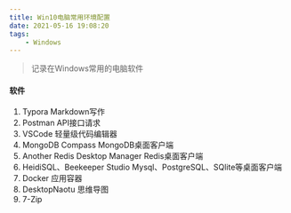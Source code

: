 ```yaml
---
title: Win10电脑常用环境配置
date: 2021-05-16 19:08:20
tags:
    - Windows
---
```


  > 记录在Windows常用的电脑软件

#### 软件
  1. Typora
  Markdown写作
  2. Postman
  API接口请求
  3. VSCode
  轻量级代码编辑器
  4. MongoDB Compass
  MongoDB桌面客户端
  5. Another Redis Desktop Manager
  Redis桌面客户端
  6. HeidiSQL、Beekeeper Studio
  Mysql、PostgreSQL、SQlite等桌面客户端
  7. Docker
  应用容器
  8. DesktopNaotu
  思维导图
  9. 7-Zip